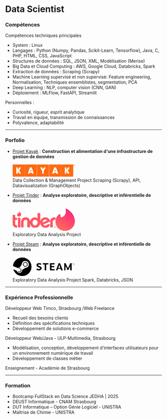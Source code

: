 # Data Scientist
<!--
### Objectif

Ancien développeur Web, je suis passionné par les sciences théoriques et le partage des connaissances. J’apprécie le travail en équipe et la résolution de problèmes complexes. Mon objectif est de mettre à profit mon besoin de comprendre les systèmes en expérimentant de nouveaux concepts et en générant des insights stratégiques.
-->
### Compétences 

Compétences techniques principales
- System : Linux
- Langages : Python (Numpy, Pandas, Scikit-Learn, Tensorflow), Java, C, PHP, HTML, CSS, JavaScript
- Structures de données : SQL, JSON, XML, Modélisation (Merise)
- Big Data et Cloud Computing : AWS, Google Cloud, Databricks, Spark
- Extraction de données : Scraping (Scrapy)
- Machine Learning supervisé et non supervisé: Feature engineering, Normalisation, Techniques ensemblistes, segmentation, PCA
- Deep Learning : NLP, computer vision (CNN, GAN)
- Déploiement : MLFlow, FastAPI, Streamlit

Personnelles :
- Curiosité, rigueur, esprit analytique
- Travail en équipe, transmission de connaissances
- Polyvalence, adaptabilité

---

### Porfolio
<!-- [![Projet Kayak](/img/kayak-vector-logo.png)](https://github.com/Fabthenabab/kayak) -->
- [Projet Kayak](https://github.com/Fabthenabab/kayak) : **Construction et alimentation d'une infrastructure de gestion de données**</br></br>
  ![Projet Kayak](/img/kayak-vector-logo.png)</br>
  Data Collection & Management Project
  Scraping (Scrapy), API, Datavisualization (GraphObjects)

- [Projet Tinder](https://github.com/Fabthenabab/tinder) : **Analyse exploratoire, descriptive et inférentielle de données**</br></br>
  ![Projet Tinder](/img/Tinder-Symbole.png)</br>
  Exploratory Data Analysis Project
  
- [Projet Steam](https://github.com/Fabthenabab/steam) : **Analyse exploratoire, descriptive et inférentielle de données**</br></br>
  ![Projet Tinder](/img/Steam_2016_logo_black.png)</br>
  Exploratory Data Analysis Project
  Spark, Databricks, JSON
  
---

### Expérience Professionnelle

Développeur Web Timco, Strasbourg /Web Freelance
- Recueil des besoins clients
- Définition des spécifications techniques
- Développement de solutions e-commerce

Développeur Web/Java - ULP-Multimedia, Strasbourg
- Modélisation, conception, développement d’interfaces utilisateurs pour un environnement numérique de travail
- Développement de classes métier

Enseignement - Académie de Strasbourg

---

### Formation

- Bootcamp FullStack en Data Science JEDHA | 2025
- DEUST Informatique - CNAM Strasbourg
- DUT Informatique – Option Génie Logiciel - UNISTRA
- Maîtrise de Chimie - UNISTRA



